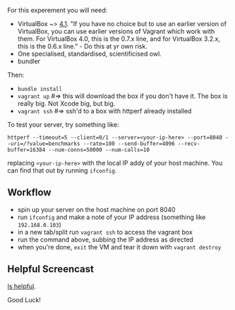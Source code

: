 For this experement you will need:

* VirtualBox ~> [4.1](http://download.virtualbox.org/virtualbox/4.1.2/VirtualBox-4.1.2-73507-OSX.dmg).
    "If you have no choice but to use an earlier version of VirtualBox, 
    you can use earlier versions of Vagrant which work with them. For 
    VirtualBox 4.0, this is the 0.7.x line, and for VirtualBox 3.2.x, 
    this is the 0.6.x line." - Do this at yr own risk.
* One specialised, standardised, scientificised owl.
* bundler

Then:

* `bundle install`
* `vagrant up` #=> this will download the box if you don't have it. The box is really big. Not Xcode big, but big.
* `vagrant ssh` #=> ssh'd to a box with httperf already installed

To test your server, try something like:

    httperf --timeout=5 --client=0/1 --server=<your-ip-here> --port=8040 --uri=/?value=benchmarks --rate=100 --send-buffer=4096 --recv-buffer=16384 --num-conns=50000 --num-calls=10

replacing `<your-ip-here>` with the local IP addy of your host machine. You can find that out by running `ifconfig`.

## Workflow

* spin up your server on the host machine on port 8040
* run `ifconfig` and make a note of your IP address (something like `192.168.0.103`)
* in a new tab/split run `vagrant ssh` to access the vagrant box
* run the command above, subbing the IP address as directed
* when you're done, `exit` the VM and tear it down with `vagrant destroy` 

## Helpful Screencast
[Is helpful](http://zachholman.com/screencast/vagranception/).

Good Luck!
